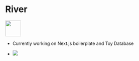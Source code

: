 # River 
<img src="https://github.com/user-attachments/assets/51c1bfab-4f17-4f89-bb19-447f1db7386f" width="50" height="50" />  


- Currently working on Next.js boilerplate and Toy Database 

- ![](https://komarev.com/ghpvc/?username=akshayrivers)
